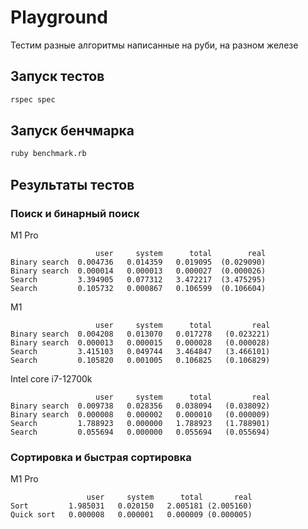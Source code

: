 # Playground

Тестим разные алгоритмы написанные на руби, на разном железе

## Запуск тестов
```bash
rspec spec
```

## Запуск бенчмарка
```bash
ruby benchmark.rb
```

## Результаты тестов
### Поиск и бинарный поиск
M1 Pro
```
                   user     system      total        real
Binary search  0.004736   0.014359   0.019095  (0.029090)
Binary search  0.000014   0.000013   0.000027  (0.000026)
Search         3.394905   0.077312   3.472217  (3.475295)
Search         0.105732   0.000867   0.106599  (0.106604)
```

M1
```
                   user     system      total         real
Binary search  0.004208   0.013070   0.017278   (0.023221)
Binary search  0.000013   0.000015   0.000028   (0.000028)
Search         3.415103   0.049744   3.464847   (3.466101)
Search         0.105820   0.001005   0.106825   (0.106829)
```

Intel core i7-12700k
```
                   user     system      total         real
Binary search  0.009738   0.028356   0.038094   (0.038092)
Binary search  0.000008   0.000002   0.000010   (0.000009)
Search         1.788923   0.000000   1.788923   (1.788901)
Search         0.055694   0.000000   0.055694   (0.055694)
```
### Сортировка и быстрая сортировка
M1 Pro
```
                 user     system      total       real
Sort         1.985031   0.020150   2.005181 (2.005160)
Quick sort   0.000008   0.000001   0.000009 (0.000005)
```
